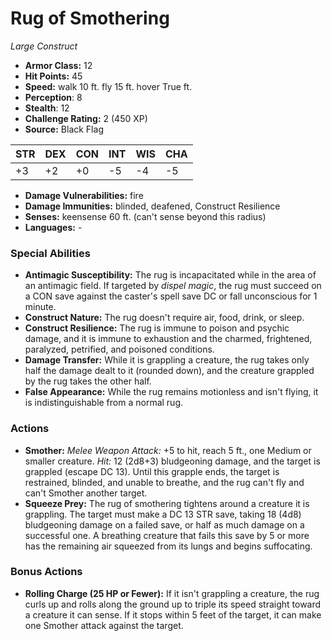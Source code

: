 # Rug of Smothering

*Large* *Construct*

- **Armor Class:** 12
- **Hit Points:** 45 
- **Speed:** walk 10 ft. fly 15 ft. hover True ft.
- **Perception**: 8
- **Stealth**: 12
- **Challenge Rating:** 2 (450 XP)
- **Source:** Black Flag

| STR | DEX | CON | INT | WIS | CHA |
| --- | --- | --- | --- | --- | --- |
| +3 | +2 | +0 | -5 | -4 | -5 |

- **Damage Vulnerabilities:** fire
- **Damage Immunities:** blinded, deafened, Construct Resilience
- **Senses:** keensense 60 ft. (can't sense beyond this radius)
- **Languages:** -

### Special Abilities

- **Antimagic Susceptibility:** The rug is incapacitated while in the area of an antimagic field. If targeted by _dispel magic_, the rug must succeed on a CON save against the caster's spell save DC or fall unconscious for 1 minute.
- **Construct Nature:** The rug doesn't require air, food, drink, or sleep.
- **Construct Resilience:** The rug is immune to poison and psychic damage, and it is immune to exhaustion and the charmed, frightened, paralyzed, petrified, and poisoned conditions.
- **Damage Transfer:** While it is grappling a creature, the rug takes only half the damage dealt to it (rounded down), and the creature grappled by the rug takes the other half.
- **False Appearance:** While the rug remains motionless and isn't flying, it is indistinguishable from a normal rug.

### Actions

- **Smother:** _Melee Weapon Attack:_ +5 to hit, reach 5 ft., one Medium or smaller creature. _Hit:_ 12 (2d8+3) bludgeoning damage, and the target is grappled (escape DC 13). Until this grapple ends, the target is restrained, blinded, and unable to breathe, and the rug can't fly and can't Smother another target.
- **Squeeze Prey:** The rug of smothering tightens around a creature it is grappling. The target must make a DC 13 STR save, taking 18 (4d8) bludgeoning damage on a failed save, or half as much damage on a successful one. A breathing creature that fails this save by 5 or more has the remaining air squeezed from its lungs and begins suffocating.

### Bonus Actions

- **Rolling Charge (25 HP or Fewer):** If it isn't grappling a creature, the rug curls up and rolls along the ground up to triple its speed straight toward a creature it can sense. If it stops within 5 feet of the target, it can make one Smother attack against the target.
